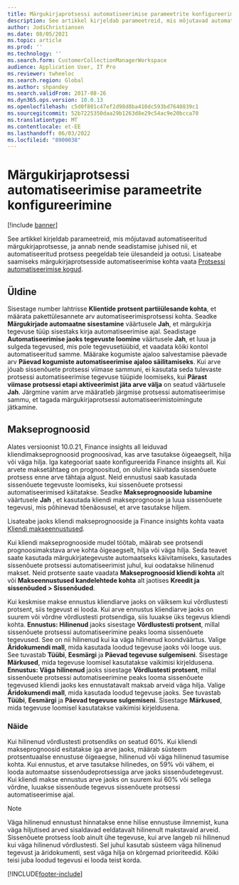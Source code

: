 ```yaml
---
title: Märgukirjaprotsessi automatiseerimise parameetrite konfigureerimine
description: See artikkel kirjeldab parameetreid, mis mõjutavad automatiseeritud märgukirjaprotsesse, ja annab nende seadistamise juhised nii, et automatiseeritud protsess peegeldab teie ülesandeid ja ootusi.
author: JodiChristiansen
ms.date: 08/05/2021
ms.topic: article
ms.prod: ''
ms.technology: ''
ms.search.form: CustomerCollectionManagerWorkspace
audience: Application User, IT Pro
ms.reviewer: twheeloc
ms.search.region: Global
ms.author: shpandey
ms.search.validFrom: 2017-08-26
ms.dyn365.ops.version: 10.0.13
ms.openlocfilehash: c5d0f801c47ef2d98d8ba410dc593bd7640839c1
ms.sourcegitcommit: 52b7225350daa29b1263d8e29c54ac9e20bcca70
ms.translationtype: MT
ms.contentlocale: et-EE
ms.lasthandoff: 06/03/2022
ms.locfileid: "8900038"
---
```

# <a name="configure-parameters-for-collection-process-automation"></a>Märgukirjaprotsessi automatiseerimise parameetrite konfigureerimine

[!include [banner](../includes/banner.md)]

See artikkel kirjeldab parameetreid, mis mõjutavad automatiseeritud märgukirjaprotsesse, ja annab nende seadistamise juhised nii, et automatiseeritud protsess peegeldab teie ülesandeid ja ootusi. Lisateabe saamiseks märgukirjaprotsesside automatiseerimise kohta vaata [Protsessi automatiseerimise kogud](collections-process-automate.md).

## <a name="general"></a>Üldine
Sisestage number lahtrisse **Klientide protsent partiiülesande kohta**, et määrata pakettülesannete arv automatiseerimisprotsessi kohta. Seadke **Märgukirjade automaatne sisestamine** väärtusele **Jah**, et märgukirja tegevuse tüüp sisestaks kirja automatiseerimise ajal. Seadistage **Automatiseerimise jaoks tegevuste loomine** väärtusele **Jah**, et luua ja sulgeda tegevused, mis pole tegevusetüübid, et vaadata kõiki kontol automatiseeritud samme. Määrake kogumiste ajaloo salvestamise päevade arv **Päevad kogumiste automatiseerimise ajaloo säilitamiseks**. Kui arve jõuab sissenõuete protsessi viimase sammuni, ei kasutata seda tulevaste protsessi automatiseerimise tegevuse tüüpide loomiseks, kui **Pärast viimase protsessi etapi aktiveerimist jäta arve välja** on seatud väärtusele **Jah**. Järgmine vanim arve määratleb järgmise protsessi automatiseerimise sammu, et tagada märgukirjaprotsessi automatiseerimistoimingute jätkamine. 

## <a name="payment-predictions"></a>Makseprognoosid
Alates versioonist 10.0.21, Finance insights all leiduvad kliendimakseprognoosid prognoosivad, kas arve tasutakse õigeaegselt, hilja või väga hilja. Iga kategooriat saate konfigureerida Finance insights all. Kui arvete maksetähtaeg on prognoositud, on oluline käivitada sissenõuete protsess enne arve tähtaja algust. Neid ennustusi saab kasutada sissenõuete tegevuste loomiseks, kui sissenõuete protsessi automatiseerimised käitatakse. Seadke **Makseprognooside lubamine** väärtusele **Jah** , et kasutada kliendi makseprognoose ja luua sissenõuete tegevusi, mis põhinevad tõenäosusel, et arve tasutakse hiljem. 

Lisateabe jaoks kliendi makseprognooside ja Finance insights kohta vaata [Kliendi makseennustused](payment-insights-overview.md).

Kui kliendi makseprognooside mudel töötab, määrab see protsendi prognoosimakstava arve kohta õigeaegselt, hilja või väga hilja. Seda teavet saate kasutada märgukirjategevuste automaatseks käivitamiseks, kasutades sissenõuete protsessi automatiseerimist juhul, kui oodatakse hilinenud makset. Neid protsente saate vaadata **Makseprognoosid kliendi kohta** alt või **Makseennustused kandelehtede kohta** alt jaotises **Kreedit ja sissenõuded > Sissenõuded**. 

Kui keskmise makse ennustus kliendiarve jaoks on väiksem kui võrdlustesti protsent, siis tegevust ei looda. Kui arve ennustus kliendiarve jaoks on suurem või võrdne võrdlustesti protsendiga, siis luuakse üks tegevus kliendi kohta. **Ennustus: Hilinenud** jaoks sisestage **Võrdlustesti protsent**, millal sissenõuete protsessi automatiseerimine peaks looma sissenõuete tegevused. See on nii hilinenud kui ka väga hilinenud koondväärtus. Valige **Äridokumendi mall**, mida kasutada loodud tegevuse jaoks või looge uus. See tuvastab **Tüübi**, **Eesmärgi** ja **Päevad tegevuse sulgemiseni**. Sisestage **Märkused**, mida tegevuse loomisel kasutatakse vaikimisi kirjeldusena. **Ennustus: Väga hilinenud** jaoks sisestage **Võrdlustesti protsent**, millal sissenõuete protsessi automatiseerimine peaks looma sissenõuete tegevused kliendi jaoks kes ennustatavalt maksab arveid väga hilja. Valige **Äridokumendi mall**, mida kasutada loodud tegevuse jaoks. See tuvastab **Tüübi**, **Eesmärgi** ja **Päevad tegevuse sulgemiseni**. Sisestage **Märkused**, mida tegevuse loomisel kasutatakse vaikimisi kirjeldusena. 

### <a name="example"></a>Näide
Kui hilinenud võrdlustesti protsendiks on seatud 60%. Kui kliendi makseprognoosid esitatakse iga arve jaoks, määrab süsteem protsentuaalse ennustuse õigeaegse, hilinenud või väga hilinenud tasumise kohta. Kui ennustus, et arve tasutakse hilinedes, on 59% või vähem, ei looda automaatse sissenõudeprotsessiga arve jaoks sissenõudetegevust. Kui kliendi makse ennustus arve jaoks on suurem kui 60% või sellega võrdne, luuakse sissenõude tegevus sissenõuete protsessi automatiseerimise ajal. 

> [!NOTE]
> Väga hilinenud ennustust hinnatakse enne hilise ennustuse ilmnemist, kuna väga hiljutised arved sisaldavad eeldatavalt hilinenult makstavaid arveid. Sissenõuete protsess loob ainult ühe tegevuse, kui arve langeb nii hilinenud kui väga hilinenud võrdlustesti. Sel juhul kasutab süsteem väga hilinenud tegevust ja äridokumenti, sest väga hilja on kõrgemad prioriteedid. Kõiki teisi juba loodud tegevusi ei looda teist korda.

[!INCLUDE[footer-include](../../includes/footer-banner.md)]
